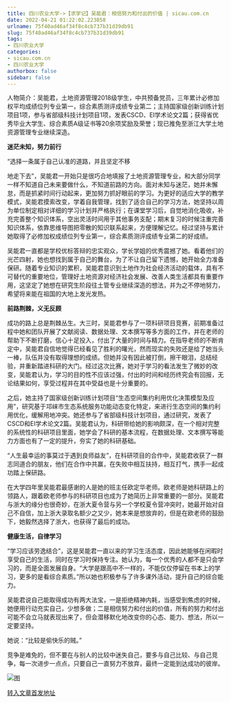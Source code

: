 ```yaml
---
title: 四川农业大学->【求学记】吴能君：相信努力和付出的价值 | sicau.com.cn
date: 2022-04-21 01:22:02.223858
urlname: 75f40ad46af34f8c4cb737b31d39db91
slug: 75f40ad46af34f8c4cb737b31d39db91
tags: 
- 四川农业大学
categories:
- sicau.com.cn
- 四川农业大学
authorbox: false
sidebar: false
---
```

人物简介：吴能君，土地资源管理2018级学生，中共预备党员，三年累计必修加权平均成绩位列专业第一，综合素质测评成绩专业第二；主持国家级创新训练计划项目1项，参与省部级科技计划项目1项，发表CSCD、EI学术论文2篇；获得省优秀毕业大学生、综合素质A级证书等20余项奖励及荣誉；现已推免至浙江大学土地资源管理专业继续深造。  

**迷茫未知，努力前行**

“选择一条属于自己认准的道路，并且坚定不移
<!--more-->
地走下去”，吴能君一开始只是很巧合地填报了土地资源管理专业，和大部分同学一样不知道自己未来要做什么，不知道前路的方向。面对未知与迷茫，她并未懈怠，而是抓紧时间行动起来，更加努力抓好眼前的学习。为更好的适应大学的教学模式，吴能君摸索改变，学着自我管理，找到了适合自己的学习方法，她坚持以周为单位制定相对详细的学习计划并严格执行；在课堂学习后，自觉地消化吸收，补充完善整个知识体系，空出灵活时间用于其他事务支配；期末复习的时候注重完善知识体系，依靠思维导图把零散的知识联系起来，方便理解记忆。经过坚持与累计她取得了必修加权成绩位列专业第一，综合素质测评成绩专业第二的好成绩。

吴能君一直都是学校优标答辩的忠实观众，学长学姐的优秀震撼了她。看着他们的光芒四射，她也想找到属于自己的舞台，为了不让自己留下遗憾，她开始全力准备保研。随着专业知识的累积，吴能君意识到土地作为社会经济活动的载体，具有不可替代的重要地位，管理好土地资源对经济社会发展、改善人类生活都具有重要作用，这坚定了她想在研究生阶段往土管专业继续深造的想法，并为之不停地努力，希望将来能在祖国的大地上发光发热。

**前路荆棘，义无反顾**

成功的路上总是荆棘丛生。大三时，吴能君参与了一项科研项目竞赛，前期准备过程中她和团队开展了文献阅读、数据处理、文本撰写等多方面的工作，并在老师的帮助下不断打磨，信心十足投入，付出了大量的时间与精力。在指导老师的不断肯定中，吴能君自信地觉得已经看见了胜利的曙光，然而现实的失败还是给了她当头一棒，队伍并没有取得理想的成绩。但她并没有因此被打倒，擦干眼泪，总结经验，并重新踏进科研的大门。经过这次比赛，她对于学习的看法发生了微妙的改变，吴能君认为，学习的目的性不应该过强，付出的时间和经历终究会有回报，无论结果如何，享受过程并在其中受益也是十分重要的。

之后，她主持了国家级创新训练计划项目“生态空间集约利用优化决策模型及应用”，研究基于邛崃市生态系统服务功能动态变化特定，来进行生态空间的集约利用优化，缓解用地冲突。她还参与了省部级科技计划项目，通过研究，发表了CSCD和EI学术论文2篇。吴能君认为，科研带给她的影响颇深，在一个相对完整的系统性的科研项目里面，她学会了科研的基本流程，在数据处理、文本撰写等能力方面也有了一定的提升，夯实了她的科研基础。

“人生最幸运的事莫过于遇到良师益友”，在科研项目的合作中，吴能君收获了一群志同道合的朋友，他们在合作中共赢，在失败中相互扶持，相互打气，携手一起成功踏上保研路。

在大学四年里吴能君最感谢的人是她的班主任欧定华老师。欧老师是她科研路上的领路人，跟着欧老师参与的科研项目也成为了她简历上非常重要的一部分。吴能君与浙大的缘分也很奇妙，在浙大夏令营与另一个学校夏令营冲突时，她最开始对自己不自信，加上浙大录取名额少之又少，她本来是想放弃的，但是在欧老师的鼓励下，她毅然选择了浙大，也获得了最后的成功。

**健康生活，自律学习**

“学习应该劳逸结合”，这是吴能君一直以来的学习生活态度，因此她能够在闲暇时享受自己的生活，同时在学习时保持专注。她认为，每一个优秀的人都不是只会学习的，而是全面发展自身。“大学是跟高中不一样的，不能仅仅停留在书本上的学习，更多的是看综合素质。”所以她也积极参与了许多课外活动，提升自己的综合能力。

吴能君说自己能取得成功有两大法宝，一是拒绝精神内耗，当感受到焦虑的时候，她便用行动充实自己，少想多做；二是相信努力和付出的价值，所有的努力和付出可能不会立马就表现出来了，但会潜移默化地改变你的心态、能力、想法，所以一定要坚持。

她说：“比较是偷快乐的贼。”

竞争是难免的，但不要在与别人的比较中迷失自己，要多与自己比较、与自己竞争，每一次进步一点点，只要自己一直努力不放弃，最终一定能到达成功的彼岸。

![图](https://news.sicau.edu.cn/__local/F/FE/1A/37DFEA0152D57E2E220FC75AE98_14281C84_244E9.png)

[转入文章首发地址](https://news.sicau.edu.cn/info/1078/67411.htm)